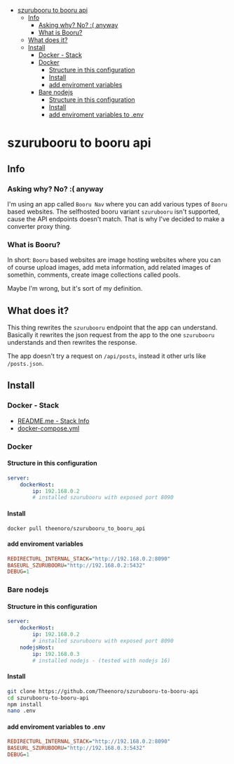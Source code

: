 
- [szurubooru to booru api](#szurubooru-to-booru-api)
  - [Info](#info)
    - [Asking why? No? :( anyway](#asking-why-no--anyway)
    - [What is Booru?](#what-is-booru)
  - [What does it?](#what-does-it)
  - [Install](#install)
    - [Docker - Stack](#docker---stack)
    - [Docker](#docker)
      - [Structure in this configuration](#structure-in-this-configuration)
      - [Install](#install-1)
      - [add enviroment variables](#add-enviroment-variables)
    - [Bare nodejs](#bare-nodejs)
      - [Structure in this configuration](#structure-in-this-configuration-1)
      - [Install](#install-2)
      - [add enviroment variables to .env](#add-enviroment-variables-to-env)
# szurubooru to booru api

## Info

### Asking why? No? :( anyway

I'm using an app called `Booru Nav` where you can add various types of `Booru` based websites. The selfhosted booru variant `szurubooru` isn't supported, cause the API endpoints doesn't match. That is why I've decided to make a converter proxy thing. 

### What is Booru?

In short: `Booru` based websites are image hosting websites where you can of course upload images, add meta information, add related images of somethin, comments, create image collections called pools. 

Maybe I'm wrong, but it's sort of my definition. 

## What does it?

This thing rewrites the `szurubooru` endpoint that the app can understand. Basically it rewrites the json request from the app to the one `szurubooru` understands and then rewrites the response.

The app doesn't try a request on `/api/posts`, instead it other urls like `/posts.json`. 



## Install

### Docker - Stack

- [README.me - Stack Info](./docker/README.md)
- [docker-compose.yml](./docker/docker-compose.yml)

### Docker

#### Structure in this configuration
```yml
server:
    dockerHost:
        ip: 192.168.0.2
        # installed szurubooru with exposed port 8090
```

#### Install

```
docker pull theenoro/szurubooru_to_booru_api
```
#### add enviroment variables
```ini
REDIRECTURL_INTERNAL_STACK="http://192.168.0.2:8090"
BASEURL_SZURUBOORU="http://192.168.0.2:5432"
DEBUG=1
```

### Bare nodejs

#### Structure in this configuration

```yml
server:
    dockerHost:
        ip: 192.168.0.2
        # installed szurubooru with exposed port 8090
    nodejsHost:
        ip: 192.168.0.3
        # installed nodejs - (tested with nodejs 16)
```

#### Install

```sh
git clone https://github.com/Theenoro/szurubooru-to-booru-api
cd szurubooru-to-booru-api
npm install
nano .env
```
#### add enviroment variables to .env
```ini
REDIRECTURL_INTERNAL_STACK="http://192.168.0.2:8090"
BASEURL_SZURUBOORU="http://192.168.0.3:5432"
DEBUG=1
```


